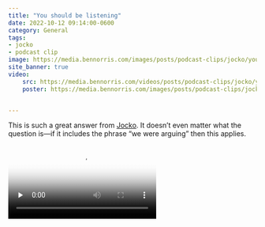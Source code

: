 ```yaml
---
title: "You should be listening"
date: 2022-10-12 09:14:00-0600
category: General
tags:
- jocko
- podcast clip
image: https://media.bennorris.com/images/posts/podcast-clips/jocko/you-should-be-listening.jpeg
site_banner: true
video: 
    src: https://media.bennorris.com/videos/posts/podcast-clips/jocko/you-should-be-listening.mov
    poster: https://media.bennorris.com/images/posts/podcast-clips/jocko/you-should-be-listening.jpeg


---
```


This is such a great answer from [Jocko](https://bennorris.com/tags/jocko/). It doesn’t even matter what the question is—if it includes the phrase “we were arguing” then this applies.

<div class="embed-responsive embed-responsive-16by9">
    <video class="embed-responsive-item" controls="controls" playsinline="playsinline" src="https://media.bennorris.com/videos/posts/podcast-clips/jocko/you-should-be-listening.mov" poster="https://media.bennorris.com/images/posts/podcast-clips/jocko/you-should-be-listening.jpeg" style="background-image:url(https://media.bennorris.com/images/posts/podcast-clips/jocko/you-should-be-listening.jpeg);background-size:contain;background-repeat:no-repeat;" preload="none"></video>
</div>



